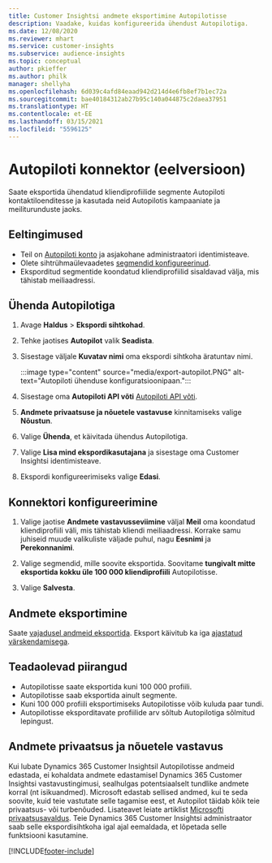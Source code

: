 ```yaml
---
title: Customer Insightsi andmete eksportimine Autopilotisse
description: Vaadake, kuidas konfigureerida ühendust Autopilotiga.
ms.date: 12/08/2020
ms.reviewer: mhart
ms.service: customer-insights
ms.subservice: audience-insights
ms.topic: conceptual
author: pkieffer
ms.author: philk
manager: shellyha
ms.openlocfilehash: 6d039c4afd84eaad942d214d4e6fb8ef7b1ec72a
ms.sourcegitcommit: bae40184312ab27b95c140a044875c2daea37951
ms.translationtype: HT
ms.contentlocale: et-EE
ms.lasthandoff: 03/15/2021
ms.locfileid: "5596125"
---
```

# <a name="connector-for-autopilot-preview"></a>Autopiloti konnektor (eelversioon)

Saate eksportida ühendatud kliendiprofiilide segmente Autopiloti kontaktiloenditesse ja kasutada neid Autopilotis kampaaniate ja meiliturunduste jaoks. 

## <a name="prerequisites"></a>Eeltingimused

-   Teil on [Autopiloti konto](https://www.autopilothq.com/) ja asjakohane administraatori identimisteave.
-   Olete sihtrühmaülevaadetes [segmendid konfigureerinud](segments.md).
-   Eksporditud segmentide koondatud kliendiprofiilid sisaldavad välja, mis tähistab meiliaadressi.

## <a name="connect-to-autopilot"></a>Ühenda Autopilotiga

1. Avage **Haldus** > **Ekspordi sihtkohad**.

1. Tehke jaotises **Autopilot** valik **Seadista**.

1. Sisestage väljale **Kuvatav nimi** oma ekspordi sihtkoha äratuntav nimi.

   :::image type="content" source="media/export-autopilot.PNG" alt-text="Autopiloti ühenduse konfiguratsioonipaan.":::

1. Sisestage oma **Autopiloti API võti** [Autopiloti API võti](https://autopilot.docs.apiary.io/#).

1. **Andmete privaatsuse ja nõuetele vastavuse** kinnitamiseks valige **Nõustun**.

1. Valige **Ühenda**, et käivitada ühendus Autopilotiga.

1. Valige **Lisa mind ekspordikasutajana** ja sisestage oma Customer Insightsi identimisteave.

1. Ekspordi konfigureerimiseks valige **Edasi**.

## <a name="configure-the-connector"></a>Konnektori konfigureerimine

1. Valige jaotise **Andmete vastavusseviimine** väljal **Meil** oma koondatud kliendiprofiili väli, mis tähistab kliendi meiliaadressi. Korrake samu juhiseid muude valikuliste väljade puhul, nagu **Eesnimi** ja **Perekonnanimi**.

1. Valige segmendid, mille soovite eksportida. Soovitame **tungivalt mitte eksportida kokku üle 100 000 kliendiprofiili** Autopilotisse. 

1. Valige **Salvesta**.

## <a name="export-the-data"></a>Andmete eksportimine

Saate [vajadusel andmeid eksportida](export-destinations.md). Eksport käivitub ka iga [ajastatud värskendamisega](system.md#schedule-tab).

## <a name="known-limitations"></a>Teadaolevad piirangud

- Autopilotisse saate eksportida kuni 100 000 profiili.
- Autopilotisse saab eksportida ainult segmente.
- Kuni 100 000 profiili eksportimiseks Autopilotisse võib kuluda paar tundi. 
- Autopilotisse eksporditavate profiilide arv sõltub Autopilotiga sõlmitud lepingust.

## <a name="data-privacy-and-compliance"></a>Andmete privaatsus ja nõuetele vastavus

Kui lubate Dynamics 365 Customer Insightsil Autopilotisse andmeid edastada, ei kohaldata andmete edastamisel Dynamics 365 Customer Insightsi vastavustingimusi, sealhulgas potentsiaalselt tundlike andmete korral (nt isikuandmed). Microsoft edastab sellised andmed, kui te seda soovite, kuid teie vastutate selle tagamise eest, et Autopilot täidab kõik teie privaatsus- või turbenõuded. Lisateavet leiate artiklist [Microsofti privaatsusavaldus](https://go.microsoft.com/fwlink/?linkid=396732).
Teie Dynamics 365 Customer Insightsi administraator saab selle ekspordisihtkoha igal ajal eemaldada, et lõpetada selle funktsiooni kasutamine.


[!INCLUDE[footer-include](../includes/footer-banner.md)]